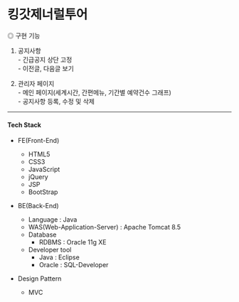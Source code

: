 # 킹갓제너럴투어

◎ 구현 기능
  1. 공지사항 <br>
    - 긴급공지 상단 고정<br>
    - 이전글, 다음글 보기
    
  2. 관리자 페이지<br>
    - 메인 페이지(세계시간, 간편메뉴, 기간별 예약건수 그래프)<br>
    - 공지사항 등록, 수정 및 삭제
-----------

#### Tech Stack

+ FE(Front-End)
  - HTML5
  - CSS3
  - JavaScript
  - jQuery
  - JSP
  - BootStrap

+ BE(Back-End)
  - Language : Java
  - WAS(Web-Application-Server) : Apache Tomcat 8.5
  - Database
     * RDBMS : Oracle 11g XE
  - Developer tool
     * Java : Eclipse
     * Oracle : SQL-Developer
     
+ Design Pattern
  - MVC
